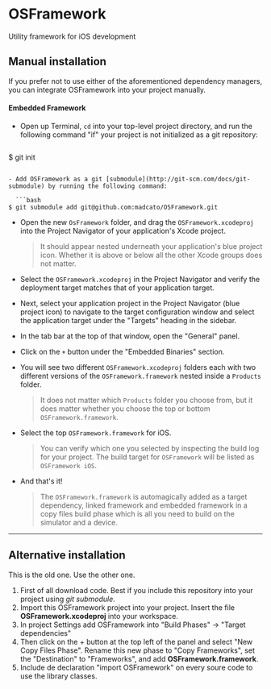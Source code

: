 # OSFramework
Utility framework for iOS development


## Manual installation

If you prefer not to use either of the aforementioned dependency managers, you can integrate OSFramework into your project manually.

#### Embedded Framework

- Open up Terminal, `cd` into your top-level project directory, and run the following command "if" your project is not initialized as a git repository:

  ```bash
$ git init
```

- Add OSFramework as a git [submodule](http://git-scm.com/docs/git-submodule) by running the following command:

  ```bash
$ git submodule add git@github.com:madcato/OSFramework.git
```

- Open the new `OsFramework` folder, and drag the `OSFramework.xcodeproj` into the Project Navigator of your application's Xcode project.

    > It should appear nested underneath your application's blue project icon. Whether it is above or below all the other Xcode groups does not matter.

- Select the `OSFramework.xcodeproj` in the Project Navigator and verify the deployment target matches that of your application target.
- Next, select your application project in the Project Navigator (blue project icon) to navigate to the target configuration window and select the application target under the "Targets" heading in the sidebar.
- In the tab bar at the top of that window, open the "General" panel.
- Click on the `+` button under the "Embedded Binaries" section.
- You will see two different `OSFramework.xcodeproj` folders each with two different versions of the `OSFramework.framework` nested inside a `Products` folder.

    > It does not matter which `Products` folder you choose from, but it does matter whether you choose the top or bottom `OSFramework.framework`.

- Select the top `OSFramework.framework` for iOS.

    > You can verify which one you selected by inspecting the build log for your project. The build target for `OSFramework` will be listed as `OSFramework iOS`.

- And that's it!

  > The `OSFramework.framework` is automagically added as a target dependency, linked framework and embedded framework in a copy files build phase which is all you need to build on the simulator and a device.

---



## Alternative installation

This is the old one. Use the other one.

1. First of all download code. Best if you include this repository into your project using *git submodule*.
2. Import this OSFramework project into your project. Insert the file **OSFramework.xcodeproj** into your workspace.
3. In project Settings add OSFramework into "Build Phases" -> "Target dependencies"
4. Then click on the + button at the top left of the panel and select "New Copy Files Phase". Rename this new phase to "Copy Frameworks", set the "Destination" to "Frameworks", and add **OSFramework.framework**.
5. Include de declaration "import OSFramework" on every soure code to use the library classes.
